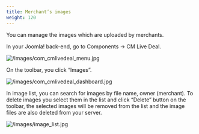 ```yaml
---
title: Merchant’s images
weight: 120
---
```

You can manage the images which are uploaded by merchants.

In your Joomla! back-end, go to Components -> CM Live Deal.

![/images/com_cmlivedeal_menu.jpg](/images/com_cmlivedeal_menu.jpg)

On the toolbar, you click “Images”.

![/images/com_cmlivedeal_dashboard.jpg](/images/com_cmlivedeal_dashboard.jpg)

In image list, you can search for images by file name, owner (merchant). To delete images you select them in the list and click “Delete” button on the toolbar, the selected images will be removed from the list and the image files are also deleted from your server.

![/images/image_list.jpg](/images/image_list.jpg)